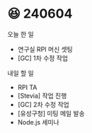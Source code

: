 # 😆 240604

오늘 한 일

* 연구실 RPI 머신 셋팅
* \[GC] 1차 수정 작업

내일 할 일

* RPI TA
* \[Stevia] 작업 진행
* \[GC] 2차 수정 작업
* \[유성구청] 미팅 메일 발송
* Node.js 세미나
